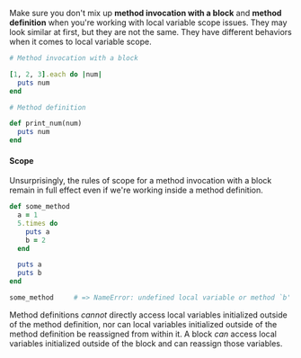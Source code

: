 Make sure you don't mix up **method invocation with a block** and **method definition** when you're working with local variable scope issues. They may look similar at first, but they are not the same. They have different behaviors when it comes to local variable scope.

```ruby
# Method invocation with a block

[1, 2, 3].each do |num|
  puts num
end
```

```ruby
# Method definition

def print_num(num)
  puts num
end
```

#### Scope
Unsurprisingly, the rules of scope for a method invocation with a block remain in full effect even if we're working inside a method definition.

```ruby
def some_method
  a = 1
  5.times do
    puts a
    b = 2
  end

  puts a
  puts b
end

some_method     # => NameError: undefined local variable or method `b' for main:Object
```

Method definitions _cannot_ directly access local variables initialized outside of the method definition, nor can local variables initialized outside of the method definition be reassigned from within it. A block _can_ access local variables initialized outside of the block and can reassign those variables.